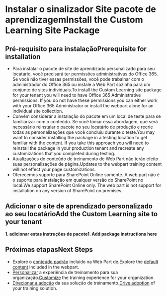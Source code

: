 # <a name="install-the-custom-learning-site-package"></a><span data-ttu-id="c94ae-101">Instalar o sinalizador Site pacote de aprendizagem</span><span class="sxs-lookup"><span data-stu-id="c94ae-101">Install the Custom Learning Site Package</span></span>

## <a name="prerequisite-for-installation"></a><span data-ttu-id="c94ae-102">Pré-requisito para instalação</span><span class="sxs-lookup"><span data-stu-id="c94ae-102">Prerequisite for installation</span></span>

- <span data-ttu-id="c94ae-p101">Para instalar o pacote de site de aprendizado personalizado para seu locatário, você precisará ter permissões administrativas do Office 365.  Se você não tiver essas permissões, você pode trabalhar com o administrador do Office 365 ou instale a Web Part sozinha para um conjunto de sites individuais.</span><span class="sxs-lookup"><span data-stu-id="c94ae-p101">To install the Custom Learning site package for your tenant you will need to have Office 365 Administrative permissions.  If you do not have these permissions you can either work with your Office 365 Administrator or install the webpart alone for an individual site collection.</span></span>
- <span data-ttu-id="c94ae-p102">Convém considerar a instalação do pacote em um local de teste para se familiarizar com o conteúdo.  Se você tomar essa abordagem, que será necessário reinstalar o pacote no seu locatário de produção e recrie todas as personalizações que você concluiu durante o teste.</span><span class="sxs-lookup"><span data-stu-id="c94ae-p102">You may want to consider installing the package in a testing location to get familiar with the content.  If you take this approach you will need to reinstall the package in your production tenant and recreate any customizations that you completed during testing.</span></span> 
- <span data-ttu-id="c94ae-107">Atualizações do conteúdo de treinamento de Web Part não terão efeito suas personalizações de página.</span><span class="sxs-lookup"><span data-stu-id="c94ae-107">Updates to the webpart training content will not effect your page customizations.</span></span>
- <span data-ttu-id="c94ae-p103">Oferecemos suporte para SharePoint Online somente. A web part não é o suporte para instalação em qualquer versão do SharePoint no local.</span><span class="sxs-lookup"><span data-stu-id="c94ae-p103">We support SharePoint Online only. The web part is not support for installation on any version of SharePoint on premises.</span></span>

## <a name="add-the-custom-learning-site-to-your-tenant"></a><span data-ttu-id="c94ae-110">Adicionar o site de aprendizado personalizado ao seu locatário</span><span class="sxs-lookup"><span data-stu-id="c94ae-110">Add the Custom Learning site to your tenant</span></span> 

<span data-ttu-id="c94ae-111">**1. adicionar estas instruções de pacote**</span><span class="sxs-lookup"><span data-stu-id="c94ae-111">**1. Add package instructions here**</span></span>



## <a name="next-steps"></a><span data-ttu-id="c94ae-112">Próximas etapas</span><span class="sxs-lookup"><span data-stu-id="c94ae-112">Next Steps</span></span>
- <span data-ttu-id="c94ae-113">Explore o [conteúdo padrão](sitecontent.md) incluído na Web Part de.</span><span class="sxs-lookup"><span data-stu-id="c94ae-113">Explore the [default content](sitecontent.md) included in the webpart.</span></span>
- <span data-ttu-id="c94ae-114">[Personalizar](customization.md) a experiência de treinamento para sua organização.</span><span class="sxs-lookup"><span data-stu-id="c94ae-114">[Customize](customization.md) the training experience for your organization.</span></span>
- <span data-ttu-id="c94ae-115">[Direcionar a adoção](driveadoption.md) da sua solução de treinamento.</span><span class="sxs-lookup"><span data-stu-id="c94ae-115">[Drive adoption](driveadoption.md) of your training solution.</span></span>

